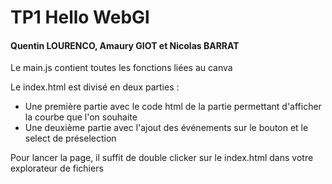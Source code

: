 # TP1 Hello WebGl

#### Quentin LOURENCO, Amaury GIOT et Nicolas BARRAT

Le main.js contient toutes les fonctions liées au canva 

Le index.html est divisé en deux parties :
- Une première partie avec le code html de la partie permettant d'afficher la courbe que l'on souhaite
- Une deuxième partie avec l'ajout des événements sur le bouton et le select de préselection 

Pour lancer la page, il suffit de double clicker sur le index.html dans votre explorateur de fichiers